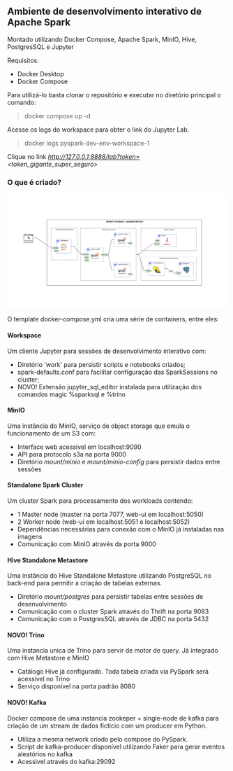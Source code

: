 ## Ambiente de desenvolvimento interativo de Apache Spark

Montado utilizando Docker Compose, Apache Spark, MinIO, Hive, PostgresSQL e Jupyter

Requisitos:
- Docker Desktop
- Docker Compose

Para utilizá-lo basta clonar o repositório e executar no diretório principal o comando:

> docker compose up -d

Acesse os logs do workspace para obter o link do Jupyter Lab.

> docker logs pyspark-dev-env-workspace-1

Clique no link _http://127.0.0.1:8888/lab?token=<token_gigante_super_seguro>_

### O que é criado?

![alt text](drawio/analytics-lab.png "Title")

O template docker-compose.yml cria uma série de containers, entre eles:

#### Workspace
Um cliente Jupyter para sessões de desenvolvimento interativo com:
+ Diretório 'work' para persistir scripts e notebooks criados;
+ spark-defaults.conf para facilitar configuração das SparkSessions no cluster;
+ NOVO! Extensão jupyter_sql_editor instalada para utilização dos comandos magic %sparksql e %trino 

#### MinIO
Uma instância do MinIO, serviço de object storage que emula o funcionamento de um S3 com:
+ Interface web acessivel em localhost:9090
+ API para protocolo s3a na porta 9000
+ Diretório _mount/minio_ e _mount/minio-config_ para persistir dados entre sessões

#### Standalone Spark Cluster
Um cluster Spark para processamento dos workloads contendo:
+ 1 Master node (master na porta 7077, web-ui em localhost:5050)
+ 2 Worker node (web-ui em localhost:5051 e localhost:5052)
+ Dependências necessárias para conexão com o MinIO já instaladas nas imagens
+ Comunicação com MinIO através da porta 9000

#### Hive Standalone Metastore
Uma instância do Hive Standalone Metastore utilizando PostgreSQL no back-end para permitir a criação de tabelas externas.
+ Diretório _mount/postgres_ para persistir tabelas entre sessões de desenvolvimento
+ Comunicação com o cluster Spark através do Thrift na porta 9083
+ Comunicação com o PostgresSQL através de JDBC na porta 5432

#### NOVO! Trino
Uma instancia unica de Trino para servir de motor de query. Já integrado com Hive Metastore e MinIO
+ Catálogo Hive já configurado. Toda tabela criada via PySpark será acessível no Trino
+ Serviço disponível na porta padrão 8080

#### NOVO! Kafka
Docker compose de uma instancia zookeper + single-node de kafka para criação de um stream de dados fictício com um producer em Python.
+ Utiliza a mesma network criado pelo compose do PySpark.
+ Script de kafka-producer disponível utilizando Faker para gerar eventos aleatórios no kafka
+ Acessivel através do kafka:29092
